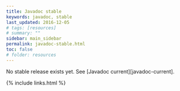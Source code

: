 ```yaml
---
title: Javadoc stable
keywords: javadoc, stable
last_updated: 2016-12-05
# tags: [resources]
# summary: ""
sidebar: main_sidebar
permalink: javadoc-stable.html
toc: false
# folder: resources
---
```


No stable release exists yet. See [Javadoc current][javadoc-current].

{% include links.html %}